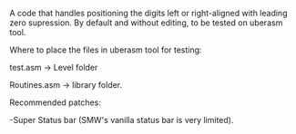 A code that handles positioning the digits left or right-aligned with leading zero supression.
By default and without editing, to be tested on uberasm tool.

Where to place the files in uberasm tool for testing:

test.asm -> Level folder

Routines.asm -> library folder.

Recommended patches:

-Super Status bar (SMW's vanilla status bar is very limited).
